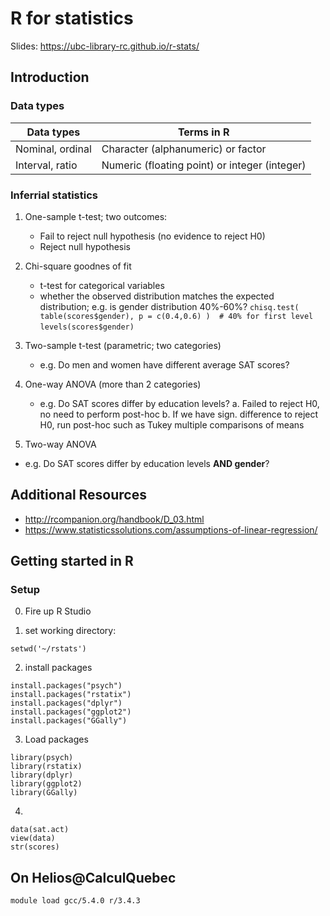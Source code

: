 

# R for statistics #

Slides: https://ubc-library-rc.github.io/r-stats/

## Introduction ##

### Data types ###

| Data types | Terms in R |
|--- |--- |
| Nominal, ordinal | Character (alphanumeric) or factor |
| Interval, ratio | Numeric (floating point) or integer (integer) |



### Inferrial statistics ###

1. One-sample t-test; two outcomes:
   - Fail to reject null hypothesis (no evidence to reject H0)
   - Reject null hypothesis
   
2. Chi-square goodnes of fit
   - t-test for categorical variables
   - whether the observed distribution matches the expected distribution; e.g. is gender distribution 40%-60%?
     ```chisq.test( table(scores$gender), p = c(0.4,0.6) )  # 40% for first level```
     ```levels(scores$gender)```
     
3. Two-sample t-test  (parametric; two categories)
   - e.g. Do men and women have different average SAT scores?
   
4. One-way ANOVA (more than 2 categories)
   - e.g. Do SAT scores differ by education levels?
   a. Failed to reject H0, no need to perform post-hoc
   b. If we have sign. difference to reject H0, run post-hoc such as Tukey multiple comparisons of means
   
5. Two-way ANOVA 
- e.g. Do SAT scores differ by education levels **AND gender**?






## Additional Resources ##

- http://rcompanion.org/handbook/D_03.html
- https://www.statisticssolutions.com/assumptions-of-linear-regression/




## Getting started in R ##

### Setup ###

0. Fire up R Studio

1. set working directory:
```
setwd('~/rstats')
```

2. install packages
```
install.packages("psych")
install.packages("rstatix")
install.packages("dplyr")
install.packages("ggplot2")
install.packages("GGally")
```

3. Load packages
```
library(psych)
library(rstatix)
library(dplyr)
library(ggplot2)
library(GGally)
```

4. 
```
data(sat.act)
view(data)
str(scores)
```




## On Helios@CalculQuebec ##

```module load gcc/5.4.0 r/3.4.3```
